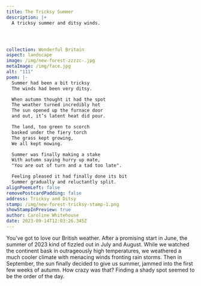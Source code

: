 ```yaml
---
title: The Tricksy Summer
description: |+
  A tricksy summer and ditsy winds.




collection: Wonderful Britain
aspect: landscape
image: /img/new-forest-zzzzc-.jpg
metaImage: /img/face.jpg
alt: "111"
poem: |-
  Summer had been a bit tricksy
  The winds had been very ditsy.

  When autumn thought it had the spot
  The weather turned incredibly hot
  The sun opened up the furnace door 
  and out, it’s latent heat did pour.

  The land, too green to scorch
  basked under the fiery torch
  The grass kept growing, 
  We all kept mowing.

  Summer was finally making a stake 
  With autumn saying hurry up mate,
  "You are out of turn and a tad too late".

  Feeling pleased it had finally done its bit
  Summer gradually and reluctantly split.
alignPoemLeft: false
removePostcardPadding: false
address: Tricksy and Ditsy
stamp: /img/new-forest-tricksy-stamp-1.png
showStampInPreview: true
author: Caroline Whitehouse
date: 2023-09-14T12:03:26.345Z
---
```

You’ve got to love our British weather.
After a promising start in June, the summer of 2023 kind of fizzled out in July and August. While we watched the continent bask in outrageously high temperatures, we weathered a much cooler climate with menacing winds fronting rain storms. Then in September, the sun finally decided to give us summer, jammed into the first few weeks of autumn. How crazy was that? Finding a shady spot seemed to be the order of the day.